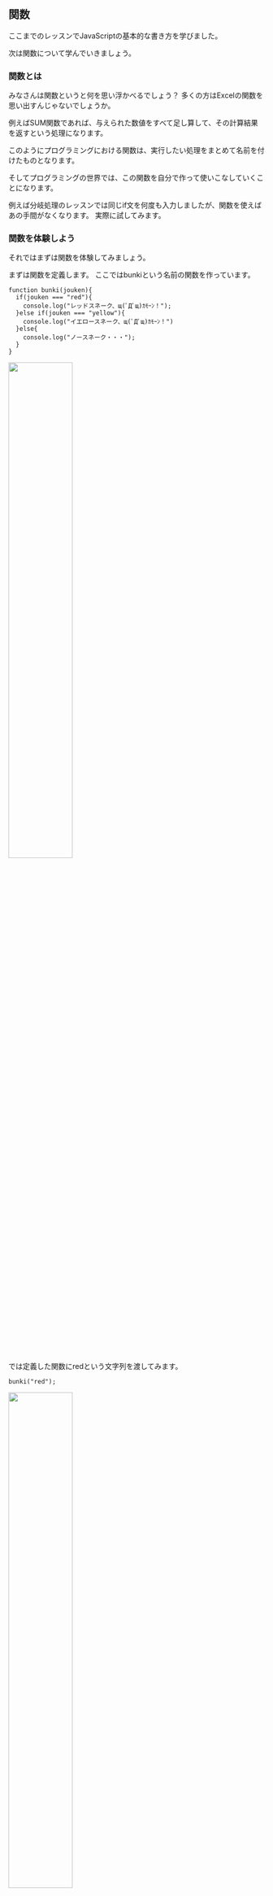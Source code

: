 ## 関数
ここまでのレッスンでJavaScriptの基本的な書き方を学びました。

次は関数について学んでいきましょう。


### 関数とは
みなさんは関数というと何を思い浮かべるでしょう？
多くの方はExcelの関数を思い出すんじゃないでしょうか。

例えばSUM関数であれば、与えられた数値をすべて足し算して、その計算結果を返すという処理になります。

このようにプログラミングにおける関数は、実行したい処理をまとめて名前を付けたものとなります。

そしてプログラミングの世界では、この関数を自分で作って使いこなしていくことになります。

例えば分岐処理のレッスンでは同じif文を何度も入力しましたが、関数を使えばあの手間がなくなります。
実際に試してみます。

### 関数を体験しよう
それではまずは関数を体験してみましょう。

まずは関数を定義します。
ここではbunkiという名前の関数を作っています。
```
function bunki(jouken){
  if(jouken === "red"){
    console.log("レッドスネーク、щ(ﾟДﾟщ)ｶﾓｰﾝ！");
  }else if(jouken === "yellow"){
    console.log("イエロースネーク、щ(ﾟДﾟщ)ｶﾓｰﾝ！")
  }else{
    console.log("ノースネーク・・・");
  }
}
```
<img src="./img/func01.png" width="50%"/>


では定義した関数にredという文字列を渡してみます。
```
bunki("red");
```
<img src="./img/func02.png" width="50%"/>

レッドスネークが呼び出されました！

今度はyellowという文字列を渡してみます。
```
bunki("yellow");
```
<img src="./img/func03.png" width="50%"/>

イエロースネークが呼び出されました！

分岐処理にないorangeという文字列を渡してみます。
```
bunki("orange");
```
<img src="./img/func04.png" width="50%"/>

ノースネークでした・・・


関数とは「実行したい処理をまとめて名前を付けたもの」という定義が少しは感じられたでしょうか？

関数として定義することで、呼び出して何度も使えるのが便利ですね。


### 関数の書式
まずは書式を説明し、その後に用語と動きを解説していきます。

#### 関数の定義方法
詳細はあとで説明しますが、関数を定義する際の書式を先に説明しておきます。

```
function 関数名(引数){
  関数が呼び出された際に実行される処理
}
```

#### 関数の呼び出し方
関数を呼び出す場合の書式を説明します。

```
関数名(引数);
```

### 関数の解説
それでは関数の解説していきます。


#### 引数
引数は「ひきすう」と読みます。

関数を呼び出す際に、関数に渡す値のことを引数と言います。

さきほど作った関数でいうと「bunki」が関数名、「"red"」が引数になります。
redの前後にダブルクオーテーションが入っているのは、文字列として扱い場合の書き方でしたね。
※文字列として扱う場合にダブルクオーテーションが必要なことを忘れちゃった人は[変数の基本](.index3.html)を読み返してください。

ここで関数を定義したコードを確認してみましょう。

一行目に以下のコードがあります。
```
function bunki(jouken){
```

括弧内のjoukenという部分が実は変数になっています。
引数に設定された値は、ここで受け取ることができます。

このコードで具体的に説明すると、bunkiという関数の引数に"red"という値を渡すと、joukenという変数に"red"という値が格納されます。


そして2行目以降に書かれている以下のコードで、変数に格納された値も含めて処理が実行されます。
```
if(jouken === "red"){
  console.log("レッドスネーク、щ(ﾟДﾟщ)ｶﾓｰﾝ！");
}else if(jouken === "yellow"){
  console.log("イエロースネーク、щ(ﾟДﾟщ)ｶﾓｰﾝ！")
}else{
  console.log("ノースネーク・・・");
}
```



ちなみに引数の個数ですが、関数ごとに異なります。

引数が1つの場合はすでにサンプルを見ているので、引数がない場合と引数が2つ以上ある場合について見てみましょう。

##### 引数がない場合
引数なしの場合は以下のように括弧の中を空欄にします。
```
関数名();
```

具体的な例を見てみましょう。
関数が呼び出されるとポップアップで「こんにちは！」と表示されるだけのシンプルなコードを書いてみます。

関数は以下の通りです。
```
function hello(){
  alert("こんにちは！");
}
```
<img src="./img/func05.png" width="50%"/>


それでは関数を呼び出してみましょう。
```
hello();
```
<img src="./img/func06.png" width="50%"/>

このように決まった処理を行うだけの関数は引数なしとなります。

##### 引数が2つ以上の場合
2つ以上の引数を使う場合は、カンマ区切りで入力します。
以下は2つの場合の例です。
```
関数名(引数１,引数２);
```

具体的な例を見てみましょう。
三角形の面積を求める関数を作ってみます。

三角形の面積を求める公式は覚えていますか？
以下が公式です。
```
底辺×高さ÷2
```

この計算を関数化してみます。
引数は底辺と高さの2つが必要になりますので、
底辺:width、高さ:heightとして作成してみます。
計算結果はコンソール画面に表示することにします。

では、まずは三角形の面積を求める関数を定義します。
```
function sankaku(width,height){
  let area = width * height / 2
  console.log("底辺が" + width + "、高さが" + height + "の三角形の面積は" + area + "です。");
}
```
<img src="./img/func07.png" width="50%"/>

続いて関数を実行します。
その際に底辺と高さを与えてみます。
好きな数字を入れてくれてよいです。
ここでは底辺を24、高さを15としています。
```
sankaku(24,5);
```
<img src="./img/func08.png" width="50%"/>

このように2つ以上の引数を利用することも可能です。


#### 戻り値
続いて戻り値（もどりち）です。
関数が処理を完了する際に、呼び出し元に渡す値を戻り値と言います。

これまでのサンプルでは、例えば計算して結果をコンソールに表示するなど、すべて処理を関数の中で完結させていました。

しかし、様々な処理をプログラムしていく際に、関数で処理をした結果を別の処理で使いたい場合があります。

そうした場合に戻り値を使います。


##### 戻り値を体験してみよう
ここでは簡単な例で戻り値を扱ってみようと思います。

正方形の面積を計算して戻してくれる関数を作ってみます。
```
function quad(length){
  let area = length * length;
  return area;
}
```
<img src="./img/func09.png" width="50%"/>

この関数から戻り値を受け取ってみましょう。
戻り値を受け取る場合、変数を使うと便利です。

一辺が10の正方形の面積を求めて、変数anserに格納します。
その後、answerの値を使ってconsole.logで答えを表示してみます。
```
let side = 10;
let answer = quad(side);
console.log("一辺が" + side + "の正方形の面積は" + answer + "です。");
```
<img src="./img/func10.png" width="50%"/>


### まとめ
- 実行したい一連の処理をまとめたものを関数と言います。
- 関数を作成することで作成した処理を再利用することができます。
- 関数を実行する際に与える値を「引数（ひきすう）」と言います。
- 関数の処理結果として得られる値を「戻り値（もどりち）」と言います。



[< 反復処理](./index6.html) | [Web APIを叩いてみよう >](./index8.html)
